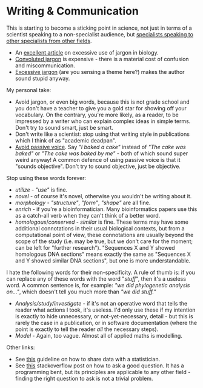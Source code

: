 # Writing & Communication

This is starting to become a sticking point in science, not just in terms of a scientist speaking to a non-specialist audience, but [specialists speaking to other specialists from other fields](http://blogs.agu.org/sciencecommunication/2010/10/26/dude-you-are-speaking-romulan/). 
- An [excellent article](http://phenomena.nationalgeographic.com/2010/11/24/on-jargon-and-why-it-matters-in-science-writing/) on excessive use of jargon in biology.
 - [Convoluted jargon](http://www.cbronline.com/news/cloud/aas/mystifying-it-jargon-creates-costly-uk-business-ignorance-4655127/) is expensive - there is a material cost of confusion and miscommunication.
 - [Excessive jargon](https://www.fastcompany.com/3052242/the-secret-to-sounding-smart-using-simple-language) (are you sensing a theme here?) makes the author sound stupid anyway.

My personal take:
 - Avoid jargon, or even big words, because this is not grade school and you don't have a teacher to give you a gold star for showing off your vocabulary. On the contrary, you're more likely, as a reader, to be impressed by a writer who can explain complex ideas in simple terms. Don't try to sound smart, just be smart.
 - Don't write like a scientist: stop using that writing style in publications which I think of as "academic deadpan". 
 - [Avoid passive voice](https://www.reddit.com/r/AskScienceDiscussion/comments/1aq96g/why_is_scientific_writing_mainly_in_the_passive/). Say *"I baked a cake"* instead of *"The cake was baked"* or *"The cake was baked by me"* - both of which sound super weird anyway! A common defence of using passive voice is that it "sounds objective". Don't try to sound objective, just be objective.

Stop using these words forever:
 - *utilize* - *"use"* is fine. 
 - *novel* - of course it's novel, otherwise you wouldn't be writing about it. 
 - *morphology* - *"structure"*, *"form"*, *"shape"* are all fine. 
 - *enrich* - if you're a bioinformatician. Many bioinformatics papers use this as a catch-all verb when they can't think of a better word. 
 - *homologous*/*conserved* - *similar* is fine. These terms may have some additional connotations in their usual biological contexts, but from a computational point of view, these connotations are usually beyond the scope of the study (i.e. may be true, but we don't care for the moment; can be left for "further research"). "Sequences X and Y showed homologous DNA sections" means exactly the same as "Sequences X and Y showed similar DNA sections", but one is more understandable. 
 
I hate the following words for their non-specificity. A rule of thumb is: if you can replace any of these words with the word "*stuff*", then it's a useless word. A common sentence is, for example: *"we did phylogenetic analysis on..."*, which doesn't tell you much more than *"we did stuff."*
 - *Analysis/study/investigate* - if it's not an operative word that tells the reader what actions I took, it's useless. I'd only use these if my intention is exactly to hide unnecessary, or not-yet-necessary, detail - but this is rarely the case in a publication, or in software documentation (where the point is exactly to tell the reader *all* the necessary steps). 
 - *Model* - Again, too vague. Almost all of applied maths is modelling.

Other links:
 - See [this](https://github.com/jtleek/datasharing) guideline on how to share data with a statistician.
 - See [this](https://stackoverflow.com/help/mcve) stackoverflow post on how to ask a good question. It has a programming bent, but its principles are applicable to any other field - finding the right question to ask is not a trivial problem. 

